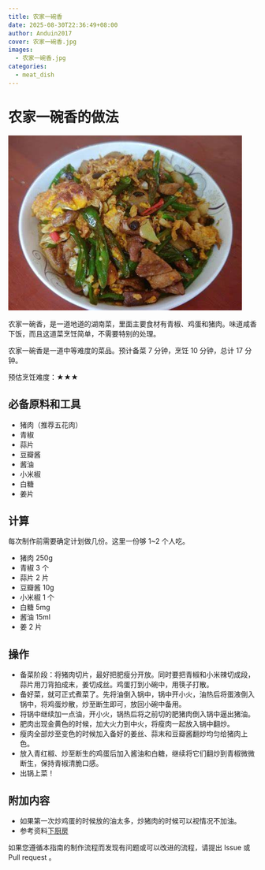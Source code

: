 ```yaml
---
title: 农家一碗香
date: 2025-08-30T22:36:49+08:00
author: Anduin2017
cover: 农家一碗香.jpg
images:
  - 农家一碗香.jpg
categories:
  - meat_dish
---
```


# 农家一碗香的做法

![农家一碗香](./农家一碗香成品.jpg)

农家一碗香，是一道地道的湖南菜，里面主要食材有青椒、鸡蛋和猪肉。味道咸香下饭，而且这道菜烹饪简单，不需要特别的处理。

农家一碗香是一道中等难度的菜品。预计备菜 7 分钟，烹饪 10 分钟，总计 17 分钟。

预估烹饪难度：★★★

## 必备原料和工具

+ 猪肉（推荐五花肉）
+ 青椒
+ 蒜片
+ 豆瓣酱
+ 酱油
+ 小米椒
+ 白糖
+ 姜片

## 计算

每次制作前需要确定计划做几份。这里一份够 1~2 个人吃。

+ 猪肉 250g
+ 青椒 3 个
+ 蒜片 2 片
+ 豆瓣酱 10g
+ 小米椒 1 个
+ 白糖 5mg
+ 酱油 15ml
+ 姜 2 片

## 操作

+ 备菜阶段：将猪肉切片，最好把肥瘦分开放。同时要把青椒和小米辣切成段，蒜片用刀背拍成末，姜切成丝。鸡蛋打到小碗中，用筷子打散。
+ 备好菜，就可正式煮菜了。先将油倒入锅中，锅中开小火，油热后将蛋液倒入锅中，将鸡蛋炒散，炒至断生即可，放回小碗中备用。
+ 将锅中继续加一点油，开小火，锅热后将之前切的肥猪肉倒入锅中逼出猪油。
+ 肥肉出现金黄色的时候，加大火力到中火，将瘦肉一起放入锅中翻炒。
+ 瘦肉全部炒至变色的时候加入备好的姜丝、蒜末和豆瓣酱翻炒均匀给猪肉上色。
+ 放入青红椒、炒至断生的鸡蛋后加入酱油和白糖，继续将它们翻炒到青椒微微断生，保持青椒清脆口感。
+ 出锅上菜！

## 附加内容

+ 如果第一次炒鸡蛋的时候放的油太多，炒猪肉的时候可以视情况不加油。
+ 参考资料[下厨房](https://www.xiachufang.com/recipe/106817581/)

如果您遵循本指南的制作流程而发现有问题或可以改进的流程，请提出 Issue 或 Pull request 。
